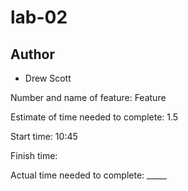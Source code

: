 # lab-02

## Author
- Drew Scott

Number and name of feature: Feature

Estimate of time needed to complete: 1.5

Start time: 10:45

Finish time: 

Actual time needed to complete: _____